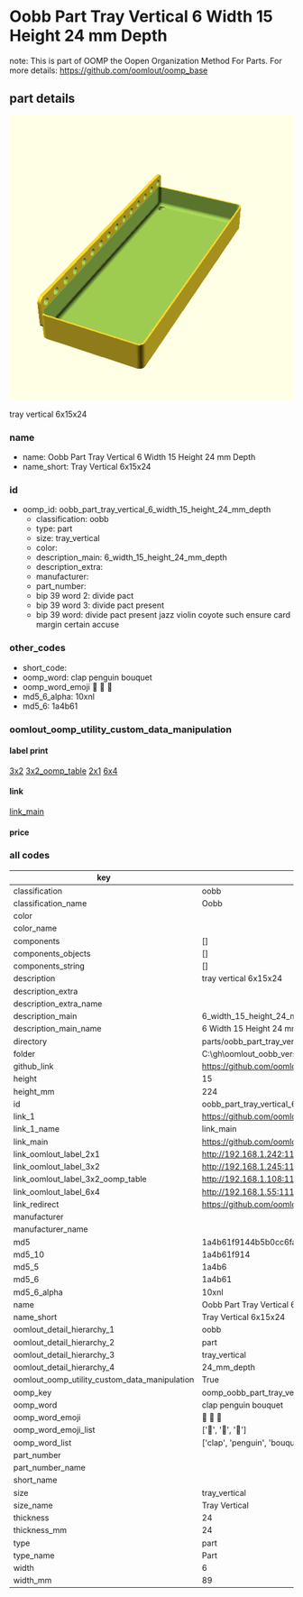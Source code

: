 # Oobb Part Tray Vertical 6 Width 15 Height 24 mm Depth  

note: This is part of OOMP the Oopen Organization Method For Parts. For more details: https://github.com/oomlout/oomp_base

##  part details
  

[![](3dpr.png)](3dpr.png)

tray vertical 6x15x24



### name
* name: Oobb Part Tray Vertical 6 Width 15 Height 24 mm Depth
* name_short: Tray Vertical 6x15x24 
### id
* oomp_id: oobb_part_tray_vertical_6_width_15_height_24_mm_depth
  * classification: oobb
  * type: part
  * size: tray_vertical
  * color: 
  * description_main: 6_width_15_height_24_mm_depth
  * description_extra: 
  * manufacturer: 
  * part_number: 
  * bip 39 word 2: divide pact
  * bip 39 word 3: divide pact present
  * bip 39 word: divide pact present jazz violin coyote such ensure card margin certain accuse

### other_codes
* short_code: 
* oomp_word: clap penguin bouquet
* oomp_word_emoji :clap: :penguin: :bouquet:
* md5_6_alpha: 10xnl
* md5_6: 1a4b61






### oomlout_oomp_utility_custom_data_manipulation
#### label print
[3x2](http://192.168.1.245:1112/?label=oomp%2010xnl)
[3x2_oomp_table](http://192.168.1.108:1112/?label=oomp%2010xnl)
[2x1](http://192.168.1.242:1112/?label=oomp%2010xnl)
[6x4](http://192.168.1.55:1112/?label=oomp%2010xnl)    

#### link

[link_main](https://github.com/oomlout/oomlout_oobb_version_4_generated_parts/tree/main/navigation_oomp/oobb/part/tray_vertical/6_width_15_height_24_mm_depth/part)                              

#### price







### all codes 
| key | value |  
| --- | --- |  
| classification | oobb |  
| classification_name | Oobb |  
| color |  |  
| color_name |  |  
| components | [] |  
| components_objects | [] |  
| components_string | [] |  
| description | tray vertical 6x15x24 |  
| description_extra |  |  
| description_extra_name |  |  
| description_main | 6_width_15_height_24_mm_depth |  
| description_main_name | 6 Width 15 Height 24 mm Depth |  
| directory | parts/oobb_part_tray_vertical_6_width_15_height_24_mm_depth |  
| folder | C:\gh\oomlout_oobb_version_4_generated_parts\parts\oobb_part_tray_vertical_6_width_15_height_24_mm_depth |  
| github_link | https://github.com/oomlout/oomlout_oomp_part_src/tree/main/parts/oobb_part_tray_vertical_6_width_15_height_24_mm_depth |  
| height | 15 |  
| height_mm | 224 |  
| id | oobb_part_tray_vertical_6_width_15_height_24_mm_depth |  
| link_1 | https://github.com/oomlout/oomlout_oobb_version_4_generated_parts/tree/main/navigation_oomp/oobb/part/tray_vertical/6_width_15_height_24_mm_depth/part |  
| link_1_name | link_main |  
| link_main | https://github.com/oomlout/oomlout_oobb_version_4_generated_parts/tree/main/navigation_oomp/oobb/part/tray_vertical/6_width_15_height_24_mm_depth/part |  
| link_oomlout_label_2x1 | http://192.168.1.242:1112/?label=oomp%2010xnl |  
| link_oomlout_label_3x2 | http://192.168.1.245:1112/?label=oomp%2010xnl |  
| link_oomlout_label_3x2_oomp_table | http://192.168.1.108:1112/?label=oomp%2010xnl |  
| link_oomlout_label_6x4 | http://192.168.1.55:1112/?label=oomp%2010xnl |  
| link_redirect | https://github.com/oomlout/oomlout_oobb_version_4_generated_parts/tree/main/parts/oobb_tray_vertical_06_15_24 |  
| manufacturer |  |  
| manufacturer_name |  |  
| md5 | 1a4b61f9144b5b0cc6fa27775427a9ff |  
| md5_10 | 1a4b61f914 |  
| md5_5 | 1a4b6 |  
| md5_6 | 1a4b61 |  
| md5_6_alpha | 10xnl |  
| name | Oobb Part Tray Vertical 6 Width 15 Height 24 mm Depth |  
| name_short | Tray Vertical 6x15x24  |  
| oomlout_detail_hierarchy_1 | oobb |  
| oomlout_detail_hierarchy_2 | part |  
| oomlout_detail_hierarchy_3 | tray_vertical |  
| oomlout_detail_hierarchy_4 | 24_mm_depth |  
| oomlout_oomp_utility_custom_data_manipulation | True |  
| oomp_key | oomp_oobb_part_tray_vertical_6_width_15_height_24_mm_depth |  
| oomp_word | clap penguin bouquet |  
| oomp_word_emoji | :clap: :penguin: :bouquet: |  
| oomp_word_emoji_list | [':clap:', ':penguin:', ':bouquet:'] |  
| oomp_word_list | ['clap', 'penguin', 'bouquet'] |  
| part_number |  |  
| part_number_name |  |  
| short_name |  |  
| size | tray_vertical |  
| size_name | Tray Vertical |  
| thickness | 24 |  
| thickness_mm | 24 |  
| type | part |  
| type_name | Part |  
| width | 6 |  
| width_mm | 89 |  
